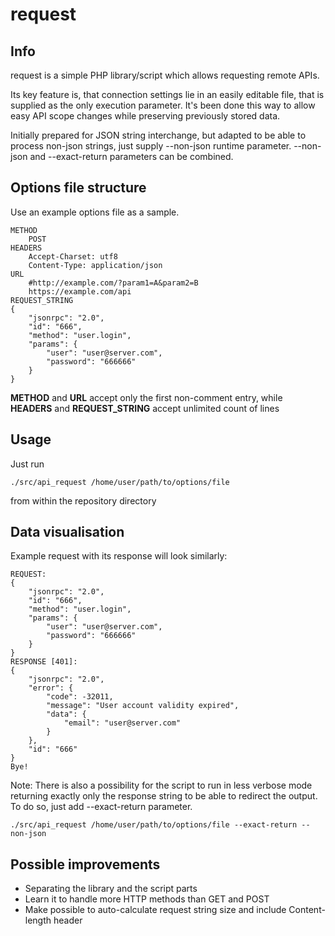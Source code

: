 # request

## Info ##
request is a simple PHP library/script which allows requesting remote APIs.

Its key feature is, that connection settings lie in an easily editable file, that is supplied as the only execution parameter. It's been done this way to allow easy API scope changes while preserving previously stored data.

Initially prepared for JSON string interchange, but adapted to be able to process non-json strings, just supply --non-json runtime parameter. --non-json and --exact-return parameters can be combined.

## Options file structure ##
Use an example options file as a sample.

```
METHOD
	POST
HEADERS
	Accept-Charset: utf8
	Content-Type: application/json
URL
	#http://example.com/?param1=A&param2=B
	https://example.com/api
REQUEST_STRING
{
	"jsonrpc": "2.0",
	"id": "666",
	"method": "user.login",
	"params": {
		"user": "user@server.com",
		"password": "666666"
	}
}
```
**METHOD** and **URL** accept only the first non-comment entry, while
**HEADERS** and **REQUEST_STRING** accept unlimited count of lines

## Usage ##

Just run
```
./src/api_request /home/user/path/to/options/file
```
from within the repository directory

## Data visualisation ##

Example request with its response will look similarly:

```
REQUEST:
{
	"jsonrpc": "2.0",
	"id": "666",
	"method": "user.login",
	"params": {
		"user": "user@server.com",
		"password": "666666"
	}
}
RESPONSE [401]:
{
	"jsonrpc": "2.0",
	"error": {
		"code": -32011,
		"message": "User account validity expired",
		"data": {
			"email": "user@server.com"
		}
	},
	"id": "666"
}
Bye!
```

Note: There is also a possibility for the script to run in less verbose mode returning exactly only the response string to be able to redirect the output. To do so, just add --exact-return parameter.

```
./src/api_request /home/user/path/to/options/file --exact-return --non-json
```

## Possible improvements ##

* Separating the library and the script parts
* Learn it to handle more HTTP methods than GET and POST
* Make possible to auto-calculate request string size and include Content-length header
